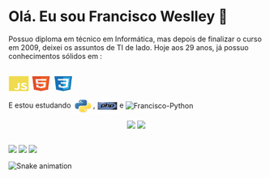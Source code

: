 # Olá. Eu sou Francisco Weslley  👋

Possuo diploma em técnico em Informática, mas depois de finalizar o curso em 2009, deixei os assuntos de TI de lado.
Hoje aos 29 anos, já possuo conhecimentos sólidos em :

<div style="display: inline_block"><br>
  <img align="center" alt="Francisco-Js" height="30" width="40" src="https://raw.githubusercontent.com/devicons/devicon/master/icons/javascript/javascript-plain.svg">
  <img align="center" alt="Francisco-HTML" height="30" width="40" src="https://raw.githubusercontent.com/devicons/devicon/master/icons/html5/html5-original.svg">
  <img align="center" alt="Francisco-CSS" height="30" width="40" src="https://raw.githubusercontent.com/devicons/devicon/master/icons/css3/css3-original.svg">
  </div>
  
  E estou estudando  <img align="center" alt="Francisco-Python" height="30" width="40" src="https://raw.githubusercontent.com/devicons/devicon/master/icons/python/python-original.svg">, <img align="center" alt="Francisco-Python" height="30" width="40" src="https://raw.githubusercontent.com/devicons/devicon/master/icons/php/php-original.svg"> e <img align="center" alt="Francisco-Python" height="30" width="40" src="https://raw.githubusercontent.com/devicons/devicon/master/icons/node.js/node.js-original.svg"> 







<div align="center">
  <img height="180em" src="https://github-readme-stats.vercel.app/api?username=franciscowesll&show_icons=true&theme=dark&include_all_commits=true&count_private=true"/>
  <img height="180em" src="https://github-readme-stats.vercel.app/api/top-langs/?username=franciscowesll&layout=compact&langs_count=7&theme=dark"/>
</div>

  
  ##
 
<div> 
  <a href="https://www.youtube.com/channel/UCKUcyE86uwZ8TKBxPjdZOLg" target="_blank"><img src="https://img.shields.io/badge/YouTube-FF0000?style=for-the-badge&logo=youtube&logoColor=white" target="_blank"></a>
  <a href="https://instagram.com/rafaballerini" target="_blank"><img src="https://img.shields.io/badge/-Instagram-%23E4405F?style=for-the-badge&logo=instagram&logoColor=white" target="_blank"></a>
 	<a href="https://www.linkedin.com/in/francisco-weslley-fernandes-bezerra-442456213/" target="_blank"><img src="https://img.shields.io/badge/-LinkedIn-%230077B5?style=for-the-badge&logo=linkedin&logoColor=white" target="_blank"></a> 
 
  ![Snake animation](https://github.com/franciscowesll/franciscowesll/blob/output/github-contribution-grid-snake.svg)
 
</div>  
